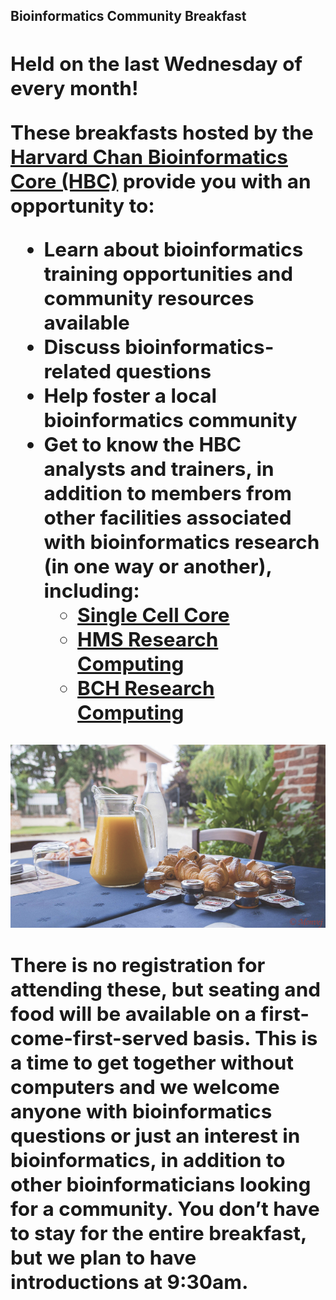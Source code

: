 <p align="center"> <b><h2>Bioinformatics Community Breakfast<h2></b> </p>

Held on the last Wednesday of every month!

These breakfasts hosted by the [Harvard Chan Bioinformatics Core (HBC)](http://bioinformatics.sph.harvard.edu/) provide you with an opportunity to:
* Learn about bioinformatics training opportunities and community resources available
* Discuss bioinformatics-related questions
* Help foster a local bioinformatics community
* Get to know the HBC analysts and trainers, in addition to members from other facilities associated with bioinformatics research (in one way or another), including:
  * [Single Cell Core](https://singlecellcore.hms.harvard.edu/)
  * [HMS Research Computing](https://rc.hms.harvard.edu/)
  * [BCH Research Computing](https://www.researchcomputing.org/)
 

<p align="center"> 
<img src="img/breakfast_Monvej.png" width="600">   
</p> 
 

There is no registration for attending these, but seating and food will be available on a first-come-first-served basis. This is a time to get together without computers and we welcome anyone with bioinformatics questions or just an interest in bioinformatics, in addition to other bioinformaticians looking for a community. You don’t have to stay for the entire breakfast, but we plan to have introductions at 9:30am. 
